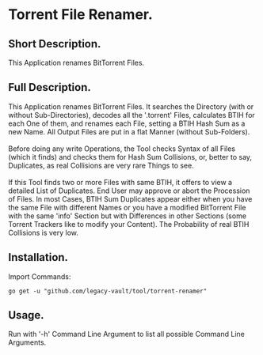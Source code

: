 # Torrent File Renamer.


## Short Description.

This Application renames BitTorrent Files.

## Full Description.

This Application renames BitTorrent Files.
It searches the Directory (with or without Sub-Directories), 
decodes all the '.torrent' Files, calculates BTIH for each One of them,
and renames each File, setting a BTIH Hash Sum as a new Name.
All Output Files are put in a flat Manner (without Sub-Folders).<br />
<br />
Before doing any write Operations, the Tool checks Syntax of all Files (which 
it finds) and checks them for Hash Sum Collisions, or, better to say, 
Duplicates, as real Collisions are very rare Things to see.<br />
<br />
If this Tool finds two or more Files with same BTIH, it offers to view a 
detailed List of Duplicates. End User may approve or abort the Procession of 
Files. In most Cases, BTIH Sum Duplicates appear either when you have the same 
File with different Names or you have a modified BitTorrent File with the same 
'info' Section but with Differences in other Sections (some Torrent Trackers 
like to modify your Content). The Probability of real BTIH Collisions is very 
low.

## Installation.

Import Commands:
```
go get -u "github.com/legacy-vault/tool/torrent-renamer"
```

## Usage.

Run with '-h' Command Line Argument to list all possible Command Line Arguments.
